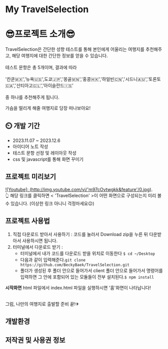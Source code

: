# My TravelSelection

# 😎프로젝트 소개😎

TravelSelection은 간단한 성향 테스트를 통해 본인에게 어울리는 여행지를 추천해주고, 해당 여행지에 대한 간단한 정보를 얻을 수 있습니다. 
<br><br>
테스트 문항은 총 5개이며, 결과에 따라<br><br> '칸쿤🇲🇽','뉴욕🇺🇸',도쿄🇯🇵','몽골🇲🇳','홍콩🇭🇰','하얼빈🇨🇳','시드니🇦🇺','토론토🇨🇦','산티아고🇨🇱','아이슬란드🇮🇸'<br><br> 중 하나를 추천해주게 됩니다.<br>

가슴을 떨리게 해줄 여행지로 당장 떠나보아요! 

## ⏲️ 개발 기간  
- 2023.11.07 ~ 2023.12.6
- 아이디어 노트 작성
- 테스트 문항 선정 및 레이아웃 작성
- css 및 javascript를 통해 화면 꾸미기


## 프로젝트 미리보기 
[![Youtube]: (http://img.youtube.com/vi/'m97cOvtwgkk&feature'/0.jpg)](https://youtu.be/m97cOvtwgkk?si=pJT8zeEdXLFTPJEf).<br>
👆 해당 링크를 클릭하면 < 'TravelSelection' >이 어떤 화면으로 구성되는지 미리 볼 수 있습니다. (이상한 링크 아니니 걱정마세요😉)


## 프로젝트 사용법 
1. 직접 다운로드 받아서 사용하기 : 코드를 눌러서 Download zip을 누른 뒤 다운받아서 사용하시면 됩니다.
2. 터미널에서 다운로드 받기 :
   - 터미널에서 내가 코드를 다운로드 받을 위치로 이동한다 `$ cd ~/Desktop`
   - 다음과 같이 입력해준다.`git clone https://github.com/BeckyBaek/TravelSelection.git`
   - 폴더가 생성된 후 폴더 안으로 들어가서 client 폴더 안으로 들어가서 명령어를 입력하면 그 안에 포함되어 있는 모듈들이 전부 설치된다.`$ npm install`

  **시작화면**
  html 파일에서 index.html 파일을 실행하시면 '홈'화면이 나타납니다! <br><br>

  그럼, 나만의 여행지로 출발할 준비 끝!✈


## 개발환경 

## 저작권 및 사용권 정보


[color-palette]:https://webgradients.com/
[progress-bar]:https://freefrontend.com/css-progress-bars/
